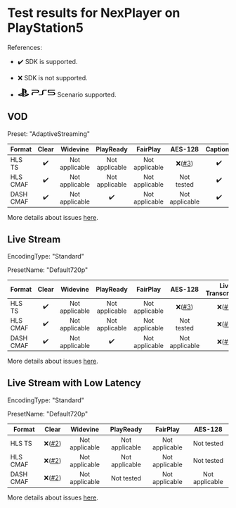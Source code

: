 # Test results for NexPlayer on PlayStation5

References:

- ✔️ SDK is supported.

- ❌ SDK is not supported.

- ![PS5](../../icons/ps5.png) Scenario supported.

## VOD

Preset: "AdaptiveStreaming"

| Format | Clear | Widevine | PlayReady | FairPlay | AES-128 | Captions |
| --------- | :---: | :----------------------------------------------------------: | :------: | :----------------------------------------------------------: | :------: | :------: |
| HLS TS    | ✔️ | Not applicable | Not applicable | Not applicable | ❌([#3](issues.md#issue-3)) | ✔️ |
| HLS CMAF  | ✔️ | Not applicable | Not applicable | Not applicable | Not tested | ✔️ |
| DASH CMAF | ✔️ | Not applicable | ✔️ | Not applicable | Not applicable | ✔️ |

More details about issues [here](issues.md).

## Live Stream

EncodingType: "Standard"

PresetName: "Default720p"

| Format | Clear | Widevine | PlayReady | FairPlay | AES-128 | Live Transcription |
| --------- | :---: | :----------------------------------------------------------: | :------: | :----------------------------------------------------------: | :------: | :------: |
| HLS TS    | ✔️ | Not applicable | Not applicable | Not applicable | ❌([#3](issues.md#issue-3)) | ❌([#1](issues.md#issue-1)) |
| HLS CMAF  | ✔️ | Not applicable | Not applicable | Not applicable | Not tested | ❌([#1](issues.md#issue-1)) |
| DASH CMAF | ✔️ | Not applicable | ✔️ | Not applicable | Not applicable | ❌([#1](issues.md#issue-1)) |


More details about issues [here](issues.md).

## Live Stream with Low Latency

EncodingType: "Standard"

PresetName: "Default720p"

| Format | Clear | Widevine | PlayReady | FairPlay | AES-128 |
| --------- | :---: | :----------------------------------------------------------: | :------: | :----------------------------------------------------------: | :------: |
| HLS TS    | ❌([#2](issues.md#issue-2)) | Not applicable | Not applicable | Not applicable | Not tested |
| HLS CMAF  | ❌([#2](issues.md#issue-2)) | Not applicable | Not applicable | Not applicable | Not tested |
| DASH CMAF | ❌([#2](issues.md#issue-2)) | Not applicable | Not tested | Not applicable | Not applicable |

More details about issues [here](issues.md).